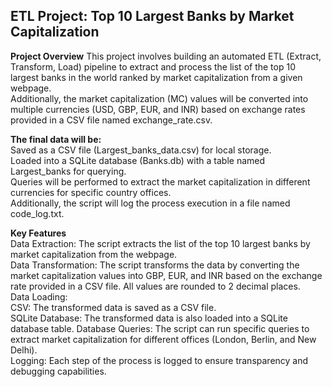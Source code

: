 ## ETL Project: Top 10 Largest Banks by Market Capitalization
**Project Overview**
This project involves building an automated ETL (Extract, Transform, Load) pipeline to extract and process the list of the top 10 largest banks in the world ranked by market capitalization from a given webpage.  
Additionally, the market capitalization (MC) values will be converted into multiple currencies (USD, GBP, EUR, and INR) based on exchange rates provided in a CSV file named exchange_rate.csv.

**The final data will be:**  
Saved as a CSV file (Largest_banks_data.csv) for local storage.  
Loaded into a SQLite database (Banks.db) with a table named Largest_banks for querying.  
Queries will be performed to extract the market capitalization in different currencies for specific country offices.  
Additionally, the script will log the process execution in a file named code_log.txt.

**Key Features**  
Data Extraction: The script extracts the list of the top 10 largest banks by market capitalization from the webpage.<br>
Data Transformation: The script transforms the data by converting the market capitalization values into GBP, EUR, and INR based on the exchange rate provided in a CSV file. All values are rounded to 2 decimal places.<br>
Data Loading:   
CSV: The transformed data is saved as a CSV file.   
SQLite Database: The transformed data is also loaded into a SQLite database table.
Database Queries: The script can run specific queries to extract market capitalization for different offices (London, Berlin, and New Delhi).  
Logging: Each step of the process is logged to ensure transparency and debugging capabilities.
